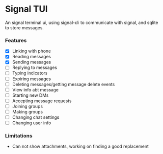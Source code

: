 # Signal TUI
An signal terminal ui, using signal-cli to communicate with signal, and sqlite to store messages.

### Features
- [x] Linking with phone
- [x] Reading messages
- [x] Sending messages
- [ ] Replying to messages
- [ ] Typing indicators
- [ ] Expiring messages
- [ ] Deleting messages/getting message delete events
- [ ] View info abt message
- [ ] Starting new DMs
- [ ] Accepting message requests
- [ ] Joining groups
- [ ] Making groups
- [ ] Changing chat settings
- [ ] Changing user info

### Limitations
- Can not show attachments, working on finding a good replacement